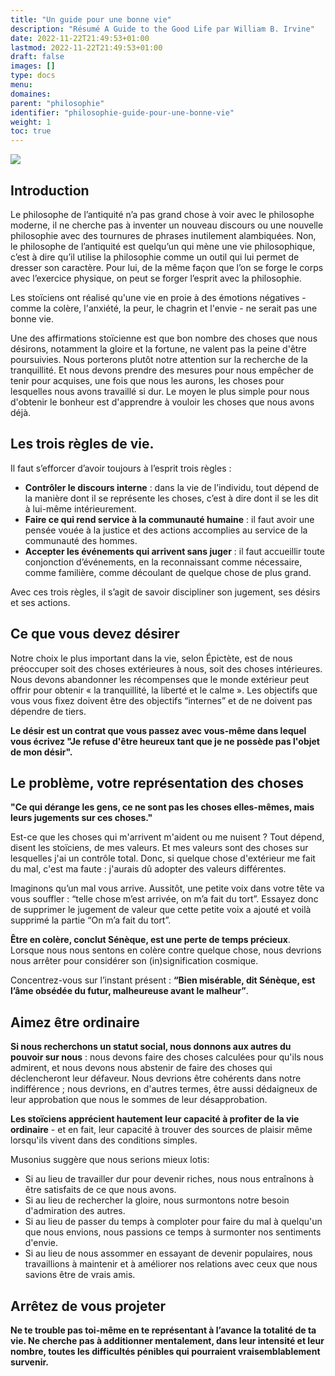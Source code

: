 ```yaml
---
title: "Un guide pour une bonne vie"
description: "Résumé A Guide to the Good Life par William B. Irvine"
date: 2022-11-22T21:49:53+01:00
lastmod: 2022-11-22T21:49:53+01:00
draft: false
images: []
type: docs
menu:
domaines:
parent: "philosophie"
identifier: "philosophie-guide-pour-une-bonne-vie"
weight: 1
toc: true
---
```


<a href="https://www.amazon.fr/gp/product/B0040JHNQG?ie=UTF8&psc=1&linkCode=li2&tag=blog-straumat-21&linkId=fac6e234a19d74d2d58738d5464f8701&language=fr_FR&ref_=as_li_ss_il" target="_blank"><img border="0" src="//ws-eu.amazon-adsystem.com/widgets/q?_encoding=UTF8&ASIN=B0040JHNQG&Format=_SL160_&ID=AsinImage&MarketPlace=FR&ServiceVersion=20070822&WS=1&tag=blog-straumat-21&language=fr_FR" ></a><img src="https://ir-fr.amazon-adsystem.com/e/ir?t=blog-straumat-21&language=fr_FR&l=li2&o=8&a=B0040JHNQG" width="1" height="1" border="0" alt="" style="border:none !important; margin:0px !important;" />

## Introduction

Le philosophe de l’antiquité n’a pas grand chose à voir avec le philosophe moderne, il ne cherche pas à inventer un
nouveau discours ou une nouvelle philosophie avec des tournures de phrases inutilement alambiquées. Non, le philosophe
de l’antiquité est quelqu’un qui mène une vie philosophique, c’est à dire qu’il utilise la philosophie comme un outil
qui lui permet de dresser son caractère. Pour lui, de la même façon que l’on se forge le corps avec l’exercice physique,
on peut se forger l’esprit avec la philosophie.

Les stoïciens ont réalisé qu'une vie en proie à des émotions négatives - comme la colère, l'anxiété, la peur, le chagrin
et l'envie - ne serait pas une bonne vie.

Une des affirmations stoïcienne est que bon nombre des choses que nous désirons, notamment la gloire et la fortune, ne
valent pas la peine d'être poursuivies. Nous porterons plutôt notre attention sur la recherche de la tranquillité. Et
nous devons prendre des mesures pour nous empêcher de tenir pour acquises, une fois que nous les aurons, les choses pour
lesquelles nous avons travaillé si dur. Le moyen le plus simple pour nous d'obtenir le bonheur est d'apprendre à vouloir
les choses que nous avons déjà.

## Les trois règles de vie.

Il faut s’efforcer d’avoir toujours à l’esprit trois règles :

- **Contrôler le discours interne** : dans la vie de l’individu, tout dépend de la manière dont il se représente les
  choses, c’est à dire dont il se les dit à lui-même intérieurement.
- **Faire ce qui rend service à la communauté humaine** : il faut avoir une pensée vouée à la justice et des actions
  accomplies au service de la communauté des hommes.
- **Accepter les événements qui arrivent sans juger** : il faut accueillir toute conjonction d’événements, en la
  reconnaissant comme nécessaire, comme familière, comme découlant de quelque chose de plus grand.

Avec ces trois règles, il s’agit de savoir discipliner son jugement, ses désirs et ses actions.

## Ce que vous devez désirer

Notre choix le plus important dans la vie, selon Épictète, est de nous préoccuper soit des choses extérieures à nous,
soit des choses intérieures. Nous devons abandonner les récompenses que le monde extérieur peut offrir pour obtenir « la
tranquillité, la liberté et le calme ». Les objectifs que vous vous fixez doivent être des objectifs “internes” et de ne
doivent pas dépendre de tiers.

**Le désir est un contrat que vous passez avec vous-même dans lequel vous écrivez "Je refuse d'être heureux tant que je
ne possède pas l'objet de mon désir".**

## Le problème, votre représentation des choses

**"Ce qui dérange les gens, ce ne sont pas les choses elles-mêmes, mais leurs jugements sur ces choses."**

Est-ce que les choses qui m'arrivent m'aident ou me nuisent ? Tout dépend, disent les stoïciens, de mes valeurs. Et mes
valeurs sont des choses sur lesquelles j'ai un contrôle total. Donc, si quelque chose d'extérieur me fait du mal, c'est
ma faute : j'aurais dû adopter des valeurs différentes.

Imaginons qu’un mal vous arrive. Aussitôt, une petite voix dans votre tête va vous souffler : “telle chose m’est
arrivée, on m’a fait du tort”. Essayez donc de supprimer le jugement de valeur que cette petite voix a ajouté et voilà
supprimé la partie “On m’a fait du tort”.

**Être en colère, conclut Sénèque, est une perte de temps précieux**. Lorsque nous nous sentons en colère contre quelque
chose, nous devrions nous arrêter pour considérer son (in)signification cosmique.

Concentrez-vous sur l’instant présent : **“Bien misérable, dit Sénèque, est l’âme obsédée du futur, malheureuse avant le
malheur”**.

## Aimez être ordinaire

**Si nous recherchons un statut social, nous donnons aux autres du pouvoir sur nous** : nous devons faire des choses
calculées pour qu'ils nous admirent, et nous devons nous abstenir de faire des choses qui déclencheront leur défaveur.
Nous devrions être cohérents dans notre indifférence ; nous devrions, en d'autres termes, être aussi dédaigneux de leur
approbation que nous le sommes de leur désapprobation.

**Les stoïciens apprécient hautement leur capacité à profiter de la vie ordinaire** - et en fait, leur capacité à
trouver des sources de plaisir même lorsqu'ils vivent dans des conditions simples.

Musonius suggère que nous serions mieux lotis:

- Si au lieu de travailler dur pour devenir riches, nous nous entraînons à être satisfaits de ce que nous avons.
- Si au lieu de rechercher la gloire, nous surmontons notre besoin d'admiration des autres.
- Si au lieu de passer du temps à comploter pour faire du mal à quelqu'un que nous envions, nous passions ce temps à
  surmonter nos sentiments d'envie.
- Si au lieu de nous assommer en essayant de devenir populaires, nous travaillions à maintenir et à améliorer nos
  relations avec ceux que nous savions être de vrais amis.

## Arrêtez de vous projeter

**Ne te trouble pas toi-même en te représentant à l’avance la totalité de ta vie. Ne cherche pas à additionner
mentalement, dans leur intensité et leur nombre, toutes les difficultés pénibles qui pourraient vraisemblablement
survenir.**
